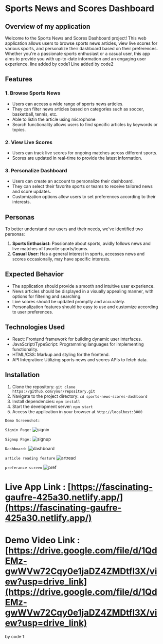 # Sports News and Scores Dashboard

## Overview of my application
Welcome to the Sports News and Scores Dashboard project! This web application allows users to browse sports news articles, view live scores for various sports, and personalize their dashboard based on their preferences. Whether you're a passionate sports enthusiast or a casual user, this app aims to provide you with up-to-date information and an engaging user experience.
line added by code1
Line added by code2
## Features
### 1. Browse Sports News
- Users can access a wide range of sports news articles.
- They can filter news articles based on categories such as soccer, basketball, tennis, etc.
- Able to listin the article using microphone 
- Search functionality allows users to find specific articles by keywords or topics.

### 2. View Live Scores
- Users can track live scores for ongoing matches across different sports.
- Scores are updated in real-time to provide the latest information.

### 3. Personalize Dashboard
- Users can create an account to personalize their dashboard.
- They can select their favorite sports or teams to receive tailored news and score updates.
- Customization options allow users to set preferences according to their interests.

## Personas
To better understand our users and their needs, we've identified two personas:
1. **Sports Enthusiast:** Passionate about sports, avidly follows news and live matches of favorite sports/teams.
2. **Casual User:** Has a general interest in sports, accesses news and scores occasionally, may have specific interests.

## Expected Behavior
- The application should provide a smooth and intuitive user experience.
- News articles should be displayed in a visually appealing manner, with options for filtering and searching.
- Live scores should be updated promptly and accurately.
- Personalization features should be easy to use and customize according to user preferences.

## Technologies Used
- React: Frontend framework for building dynamic user interfaces.
- JavaScript/TypeScript: Programming languages for implementing functionality.
- HTML/CSS: Markup and styling for the frontend.
- API Integration: Utilizing sports news and scores APIs to fetch data.

## Installation
1. Clone the repository: `git clone https://github.com/your/repository.git`
2. Navigate to the project directory: `cd sports-news-scores-dashboard`
3. Install dependencies: `npm install`
4. Start the development server: `npm start`
5. Access the application in your browser at `http://localhost:3000`

`Demo Screenshot:`

`Signin Page:`
![signin](https://github.com/i0am0arunava/sportnews_final/assets/141677292/2e864335-9ffc-42d5-818a-0572aa74a3cf)

`Signup Page:`
![signup](https://github.com/i0am0arunava/sportnews_final/assets/141677292/4214fb3d-677c-4d31-87f4-eb2589f1c544)

`Dashboard:`
![dashboard](https://github.com/i0am0arunava/sportnews_final/assets/141677292/2b33121a-48a2-4842-9ae2-45d03a1a59f5)

`article reading feature`
![artread](https://github.com/i0am0arunava/sportnews_final/assets/141677292/e0533ac7-f41c-4bfe-8b4b-6e86fffd028d)

`preferance screen`
![pref](https://github.com/i0am0arunava/sportnews_final/assets/141677292/463b2ed9-a245-4b1b-8c1f-64d9a42b9667)

# Live App Link : [https://fascinating-gaufre-425a30.netlify.app/](https://fascinating-gaufre-425a30.netlify.app/)

# Demo Video Link : [https://drive.google.com/file/d/1QdEMz-gwWVw72Cqy0e1jaDZ4ZMDtfl3X/view?usp=drive_link](https://drive.google.com/file/d/1QdEMz-gwWVw72Cqy0e1jaDZ4ZMDtfl3X/view?usp=drive_link)

by code 1
